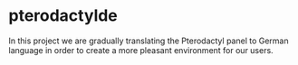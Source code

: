 # pterodactylde
In this project we are gradually translating the Pterodactyl panel to German language in order to create a more pleasant environment for our users.
